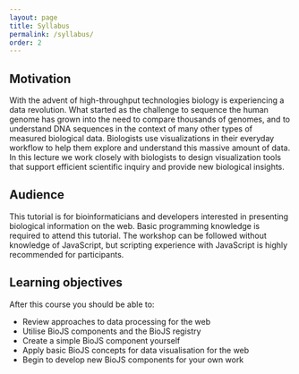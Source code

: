```yaml
---
layout: page
title: Syllabus
permalink: /syllabus/
order: 2
---
```


## Motivation
With the advent of high-throughput technologies biology is experiencing a data revolution. What started as the challenge to sequence the human genome has grown into the need to compare thousands of genomes, and to understand DNA sequences in the context of many other types of measured biological data. Biologists use visualizations in their everyday workflow to help them explore and understand this massive amount of data. In this lecture we work closely with biologists to design visualization tools that support efficient scientific inquiry and provide new biological insights.

## Audience 
This tutorial is for bioinformaticians and developers interested in presenting biological information on the web. Basic programming knowledge is required to attend this tutorial. The workshop can be followed without knowledge of JavaScript, but scripting experience with JavaScript is highly recommended for participants.

## Learning objectives
After this course you should be able to:

* Review approaches to data processing for the web
* Utilise BioJS components and the BioJS registry
* Create a simple BioJS component yourself
* Apply basic BioJS concepts for data visualisation for the web
* Begin to develop new BioJS components for your own work

